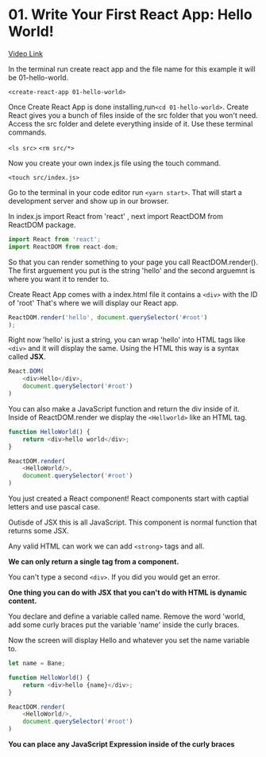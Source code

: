 # 01. Write Your First React App: Hello World!

[Video Link](https://egghead.io/lessons/react-write-your-first-react-app-hello-world)

In the terminal run create react app and the file name for this example it will be 01-hello-world. 

```<create-react-app 01-hello-world>```

Once Create React App is done installing,run```<cd 01-hello-world>```. Create React gives you a bunch of files inside of the src folder that you won't need. Access the src folder and delete everything inside of it. Use these terminal commands. 

```<ls src>```
```<rm src/*>```

Now you create your own index.js file using the touch command. 

```<touch src/index.js>```

Go to the terminal in your code editor run ```<yarn start>```. That will start a development server and show up in our browser.

In index.js import React from 'react' , next import ReactDOM from ReactDOM package.

```javascript
import React from 'react'; 
import ReactDOM from react-dom;
```

So that you can render something to your page you call ReactDOM.render(). The first arguement you put is the string 'hello' and the second arguemnt is where you want it to render to. 

Create React App comes with a index.html file it contains a ```<div>``` with the ID of 'root' That's where we will display our React app.

```javascript
ReactDOM.render('hello', document.querySelector('#root')
);
```

Right now 'hello' is just a string, you can wrap 'hello' into HTML tags like ```<div>``` and it will display the same. Using the HTML this way is a syntax called **JSX**.

```javascript
React.DOM(
    <div>Hello</div>,
    document.querySelector('#root')
)
```

You can also make a JavaScript function and return the div inside of it. Inside of ReactDOM.render we display the ```<Hellworld>``` like an HTML tag.

```javascript
function HelloWorld() {
    return <div>hello world</div>;
}

ReactDOM.render(
    <HelloWorld/>,
    document.querySelector('#root')
)
```

You just created a React component! React components start with captial letters and use pascal case.

Outisde of JSX this is all JavaScript. This component is normal function that returns some JSX. 

Any valid HTML can work we can add ```<strong>``` tags and all.

**We can only return a single tag from a component.**

You can't type a second ```<div>```. If you did you would get an error.

**One thing you can do with JSX that you can't do with HTML is dynamic content.**

You declare and define a variable called name. Remove the word 'world, add some curly braces put the variable 'name' inside the curly braces. 

Now the screen will display Hello and whatever you set the name variable to.

```javascript
let name = Bane;

function HelloWorld() {
    return <div>hello {name}</div>;
}

ReactDOM.render(
    <HelloWorld/>,
    document.querySelector('#root')
)
```

**You can place any JavaScript Expression inside of the curly braces**